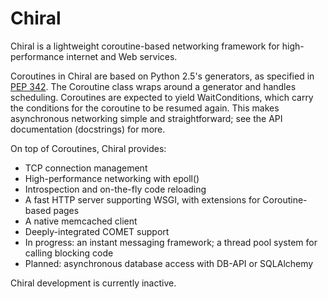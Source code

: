 Chiral
======

Chiral is a lightweight coroutine-based networking framework
for high-performance internet and Web services.

Coroutines in Chiral are based on Python 2.5's generators, as 
specified in [PEP 342](http://www.python.org/dev/peps/pep-0342/).
The Coroutine class wraps around a generator
and handles scheduling. Coroutines are expected to yield
WaitConditions, which carry the conditions for the coroutine to be
resumed again. This makes asynchronous networking simple and
straightforward; see the API documentation (docstrings) for more.

On top of Coroutines, Chiral provides:

- TCP connection management
- High-performance networking with epoll()
- Introspection and on-the-fly code reloading
- A fast HTTP server supporting WSGI, with extensions for Coroutine-based pages
- A native memcached client
- Deeply-integrated COMET support
- In progress: an instant messaging framework; a thread pool system for calling blocking code
- Planned: asynchronous database access with DB-API or SQLAlchemy

Chiral development is currently inactive.
